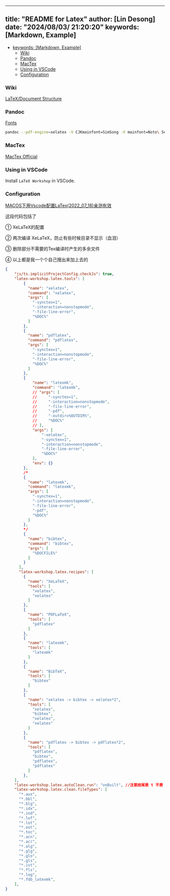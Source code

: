
---
title: "README for Latex"
author: [Lin Desong]
date: "2024/08/03/ 21:20:20"
keywords: [Markdown, Example]
---

- [keywords: \[Markdown, Example\]](#keywords-markdown-example)
  - [Wiki](#wiki)
  - [Pandoc](#pandoc)
  - [MacTex](#mactex)
  - [Using in VSCode](#using-in-vscode)
  - [Configuration](#configuration)

### Wiki

[LaTeX/Document Structure](https://en.wikibooks.org/wiki/LaTeX/Document_Structure#Document_classes)

### Pandoc

[Fonts](https://pandoc.org/MANUAL.html#fonts)

```sh
pandoc --pdf-engine=xelatex -V CJKmainfont=SimSong -V mainfont=Noto\ Serif\ TC  README.md -o README.pdf --from markdown --template ./Eisvogel/eisvogel.latex --listings -V sansfont=Noto\ Sans\ TC
```

### MacTex

[MacTex Official](http://tug.org/mactex/)

### Using in VSCode

Install `LaTeX Workshop` in VSCode.

### Configuration

[MACOS下用Vscode配置LaTex(2022_07_18)亲测有效](https://blog.csdn.net/m0_48235336/article/details/125842693)

这段代码包括了

① XeLaTeX的配置

② 两次编译 XeLaTeX，防止有些时候目录不显示（血泪）

③ 删除部分不需要的Tex编译时产生的多余文件

④ 以上都是我一个个自己搜出来加上去的

```json
{
    "js/ts.implicitProjectConfig.checkJs": true,
    "latex-workshop.latex.tools": [
        {
          "name": "xelatex",
          "command": "xelatex",
          "args": [
            "-synctex=1",
            "-interaction=nonstopmode",
            "-file-line-error",
            "%DOC%"
          ]
        },
        {
          "name": "pdflatex",
          "command": "pdflatex",
          "args": [
            "-synctex=1",
            "-interaction=nonstopmode",
            "-file-line-error",
            "%DOC%"
          ]
        },
        {
            "name": "latexmk",
            "command": "latexmk",
            // "args": [
            //     "-synctex=1",
            //     "-interaction=nonstopmode",
            //     "-file-line-error",
            //     "-pdf",
            //     "-outdir=%OUTDIR%",
            //     "%DOC%"
            // ],
            "args": [
                "-xelatex",
                "-synctex=1",
                "-interaction=nonstopmode",
                "-file-line-error",
                "%DOC%"
            ],
            "env": {}
        },
        /*
        {
          "name": "latexmk",
          "command": "latexmk",
          "args": [
            "-synctex=1",
            "-interaction=nonstopmode",
            "-file-line-error",
            "-pdf",
            "%DOC%"
          ]
        },
        */
        {
          "name": "bibtex",
          "command": "bibtex",
          "args": [
            "%DOCFILE%"
          ]
        }
      ],
      "latex-workshop.latex.recipes": [
        {
          "name": "XeLaTeX",
          "tools": [
            "xelatex",
            "xelatex"
          ]
        },
        {
          "name": "PDFLaTeX",
          "tools": [
            "pdflatex"
          ]
        },
        {
          "name": "latexmk",
          "tools": [
            "latexmk"
          ]
        },
        {
          "name": "BibTeX",
          "tools": [
            "bibtex"
          ]
        },
        {
          "name": "xelatex -> bibtex -> xelatex*2",
          "tools": [
            "xelatex",
            "bibtex",
            "xelatex",
            "xelatex"
          ]
        },
        {
          "name": "pdflatex -> bibtex -> pdflatex*2",
          "tools": [
            "pdflatex",
            "bibtex",
            "pdflatex",
            "pdflatex"
          ]
        },
    ],
    "latex-workshop.latex.autoClean.run": "onBuilt", //注意结尾是 t 不是 d
    "latex-workshop.latex.clean.fileTypes": [
      "*.aux",
      "*.bbl",
      "*.blg",
      "*.idx",
      "*.ind",
      "*.lof",
      "*.lot",
      "*.out",
      "*.toc",
      "*.acn",
      "*.acr",
      "*.alg",
      "*.glg",
      "*.glo",
      "*.gls",
      "*.ist",
      "*.fls",
      "*.log",
      "*.fdb_latexmk",
    ],
}
```